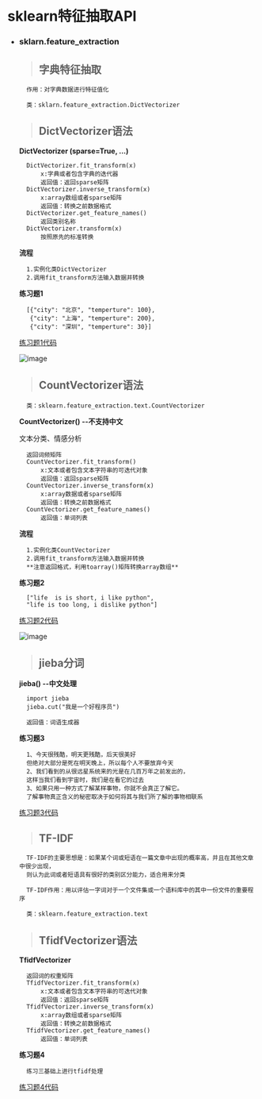 # sklearn特征抽取API

- ### sklarn.feature_extraction ###
	> ## 字典特征抽取

		作用：对字典数据进行特征值化
		
		类：sklarn.feature_extraction.DictVectorizer
	
	> ## DictVectorizer语法

	**DictVectorizer (sparse=True, ...)**

		DictVectorizer.fit_transform(x)
		 	x:字典或者包含字典的迭代器
			返回值：返回sparse矩阵
		DictVectorizer.inverse_transform(x)
			x:array数组或者sparse矩阵
			返回值：转换之前数据格式
		DictVectorizer.get_feature_names()
			返回类别名称
		DictVectorizer.transform(x)
			按照原先的标准转换
		

	**流程**
		
		1.实例化类DictVectorizer
		2.调用fit_transform方法输入数据并转换

	**练习题1**

		[{"city": "北京", "temperture": 100}, 
         {"city": "上海", "temperture": 200}, 
         {"city": "深圳", "temperture": 30}]
		
	[练习题1代码](https://github.com/zhouf00/python-DataStudy/blob/master/video_LM/code/1.1%E6%96%87%E6%9C%AC%E7%89%B9%E5%BE%81%E6%8A%BD%E5%8F%96.py)

	![image](https://github.com/zhouf00/python-DataStudy/raw/master/video_LM/image/note3.png)

	> ## CountVectorizer语法

		类：sklearn.feature_extraction.text.CountVectorizer

	**CountVectorizer()  --不支持中文**
	
	文本分类、情感分析
		
		返回词频矩阵
		CountVectorizer.fit_transform()
			x:文本或者包含文本字符串的可迭代对象
			返回值：返回sparse矩阵
		CountVectorizer.inverse_transform(x)
			x:array数据或者sparse矩阵
			返回值：转换之前数据格式
		CountVectorizer.get_feature_names()
			返回值：单词列表
	**流程**
		
		1.实例化类CountVectorizer
		2.调用fit_transform方法输入数据并转换
		**注意返回格式，利用toarray()矩阵转换array数组**
	
	**练习题2**

		["life  is is short, i like python", 
		"life is too long, i dislike python"]
	[练习题2代码](https://github.com/zhouf00/python-DataStudy/blob/master/video_LM/code/1.2%E6%96%87%E6%9C%AC%E7%89%B9%E5%BE%81%E6%8A%BD%E5%8F%96.py)

	![image](https://github.com/zhouf00/python-DataStudy/raw/master/video_LM/image/note1.png)

	> ## jieba分词

	**jieba() --中文处理**

		import jieba
		jieba.cut("我是一个好程序员")

		返回值：词语生成器
	**练习题3**

		1、今天很残酷，明天更残酷，后天很美好
		但绝对大部分是死在明天晚上，所以每个人不要放弃今天
		2、我们看到的从很远星系统来的光是在几百万年之前发出的，
		这样当我们看到宇宙时，我们是在看它的过去
		3、如果只用一种方式了解某样事物，你就不会真正了解它。
		了解事物真正含义的秘密取决于如何将其与我们所了解的事物相联系
	[练习题3代码](https://github.com/zhouf00/python-DataStudy/blob/master/video_LM/code/1.3%E6%96%87%E6%9C%AC%E7%89%B9%E5%BE%81%E6%8A%BD%E5%8F%96_%E4%B8%AD%E6%96%87%E5%A4%84%E7%90%86.py)

	> ## TF-IDF
	
		TF-IDF的主要思想是：如果某个词或短语在一篇文章中出现的概率高，并且在其他文章中很少出现，
		则认为此词或者短语具有很好的类别区分能力，适合用来分类
	
		TF-IDF作用：用以评估一字词对于一个文件集或一个语料库中的其中一份文件的重要程序
	
		类：sklearn.feature_extraction.text
	> ## TfidfVectorizer语法

	**TfidfVectorizer**
	
		返回词的权重矩阵
		TfidfVectorizer.fit_transform(x)
			x:文本或者包含文本字符串的可迭代对象
			返回值：返回sparse矩阵
		TfidfVectorizer.inverse_transform(x)
			x:array数组或者sparse矩阵
			返回值：转换之前数据格式
		TfidfVectorizer.get_feature_names()
			返回值：单词列表
	**练习题4**

		练习三基础上进行tfidf处理
	[练习题4代码](https://github.com/zhouf00/python-DataStudy/blob/master/video_LM/code/1.4Tfidf.py)